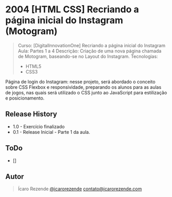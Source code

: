 # 2004 [HTML CSS] Recriando a página inicial do Instagram (Motogram)

> Curso: [DigitalInnovationOne] Recriando a página inicial do Instagram
> Aula: Partes 1 a 4
> Descrição: Criação de uma nova página chamada de Motogram, baseando-se no Layout do Instagram.
> Tecnologias:
> - HTML5
> - CSS3

Página de login do Instagram: nesse projeto, será abordado o conceito sobre CSS Flexbox e responsividade, preparando os alunos para as aulas de jogos, nas quais será utilizado o CSS junto ao JavaScript para estilização e posicionamento.

## Release History
* 1.0 - Exercício finalizado
* 0.1 - Release Inicial - Parte 1 da aula.

## ToDo
* []

## Autor

> Ícaro Rezende 
 [@icarorezende](https://twitter.com/icarorezende) 
 contato@icarorezende.com